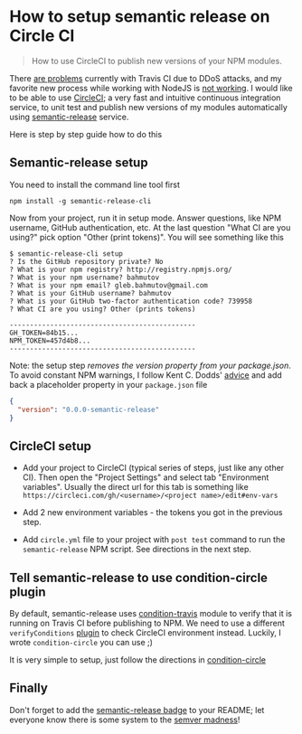 # How to setup semantic release on Circle CI
> How to use CircleCI to publish new versions of your NPM modules.

There [are problems](https://github.com/semantic-release/cli/issues/69)
currently with Travis CI due to DDoS attacks, and my favorite new process while working with NodeJS is
[not working](https://github.com/semantic-release/semantic-release/issues/134).
I would like to be able to use [CircleCI](https://circleci.com);
a very fast and intuitive continuous integration service, to unit
test and publish new versions of my modules automatically using
[semantic-release](https://github.com/semantic-release/semantic-release) service.

Here is step by step guide how to do this

## Semantic-release setup

You need to install the command line tool first

    npm install -g semantic-release-cli

Now from your project, run it in setup mode. Answer questions, like
NPM username, GitHub authentication, etc. At the last question "What CI are you using?"
pick option "Other (print tokens)". You will see something like this

    $ semantic-release-cli setup
    ? Is the GitHub repository private? No
    ? What is your npm registry? http://registry.npmjs.org/
    ? What is your npm username? bahmutov
    ? What is your npm email? gleb.bahmutov@gmail.com
    ? What is your GitHub username? bahmutov
    ? What is your GitHub two-factor authentication code? 739958
    ? What CI are you using? Other (prints tokens)

    ----------------------------------------------
    GH_TOKEN=84b15...
    NPM_TOKEN=457d4b8...
    ----------------------------------------------

Note: the setup step *removes the version property from your package.json*. To avoid constant
NPM warnings, I follow Kent C. Dodds' [advice](https://egghead.io/lessons/javascript-how-to-write-a-javascript-library-automating-releases-with-semantic-release)
and add back a placeholder property in your `package.json` file

```json
{
  "version": "0.0.0-semantic-release"
}
```

## CircleCI setup

* Add your project to CircleCI (typical series of steps, just like any other CI).
  Then open the "Project Settings" and select tab "Environment variables". Usually
  the direct url for this tab is something like
  `https://circleci.com/gh/<username>/<project name>/edit#env-vars`

* Add 2 new environment variables - the tokens you got in the previous step.

* Add `circle.yml` file to your project with `post test` command to run the
  `semantic-release` NPM script. See directions in the next step.

## Tell semantic-release to use condition-circle plugin

By default, semantic-release uses [condition-travis](https://github.com/semantic-release/condition-travis)
module to verify that it is running on Travis CI before publishing to NPM.
We need to use a different `verifyConditions`
[plugin](https://github.com/semantic-release/semantic-release#plugins) to check CircleCI
environment instead. Luckily, I wrote `condition-circle` you can use ;)

It is very simple to setup, just follow the directions in
[condition-circle](https://github.com/bahmutov/condition-circle#install-and-configure)

## Finally

Don't forget to add the [semantic-release badge](https://github.com/semantic-release/semantic-release#badge)
to your README; let everyone know there is some system to the
[semver madness](https://www.youtube.com/watch?v=tc2UgG5L7WM&index=6&list=PLFZ5NyC0xHDaaTy6tY9p0C0jd_rRRl5Zm)!
